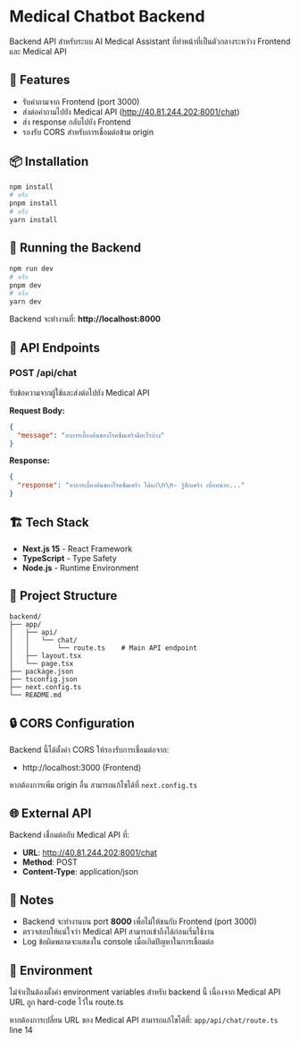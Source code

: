 # Medical Chatbot Backend

Backend API สำหรับระบบ AI Medical Assistant ที่ทำหน้าที่เป็นตัวกลางระหว่าง Frontend และ Medical API

## 🚀 Features

- รับคำถามจาก Frontend (port 3000)
- ส่งต่อคำถามไปยัง Medical API (http://40.81.244.202:8001/chat)
- ส่ง response กลับไปยัง Frontend
- รองรับ CORS สำหรับการเชื่อมต่อข้าม origin

## 📦 Installation

```bash
npm install
# หรือ
pnpm install
# หรือ
yarn install
```

## 🏃 Running the Backend

```bash
npm run dev
# หรือ
pnpm dev
# หรือ
yarn dev
```

Backend จะทำงานที่: **http://localhost:8000**

## 🔌 API Endpoints

### POST /api/chat

รับข้อความจากผู้ใช้และส่งต่อไปยัง Medical API

**Request Body:**
```json
{
  "message": "อาการเบื้องต้นของโรคซึมเศร้ามีอะไรบ้าง"
}
```

**Response:**
```json
{
  "response": "อาการเบื้องต้นของโรคซึมเศร้า ได้แก่\n\n- รู้สึกเศร้า เบื่อหน่าย..."
}
```

## 🏗️ Tech Stack

- **Next.js 15** - React Framework
- **TypeScript** - Type Safety
- **Node.js** - Runtime Environment

## 📁 Project Structure

```
backend/
├── app/
│   ├── api/
│   │   └── chat/
│   │       └── route.ts    # Main API endpoint
│   ├── layout.tsx
│   └── page.tsx
├── package.json
├── tsconfig.json
├── next.config.ts
└── README.md
```

## 🔒 CORS Configuration

Backend นี้ได้ตั้งค่า CORS ให้รองรับการเชื่อมต่อจาก:
- http://localhost:3000 (Frontend)

หากต้องการเพิ่ม origin อื่น สามารถแก้ไขได้ที่ `next.config.ts`

## 🌐 External API

Backend เชื่อมต่อกับ Medical API ที่:
- **URL**: http://40.81.244.202:8001/chat
- **Method**: POST
- **Content-Type**: application/json

## 📝 Notes

- Backend จะทำงานบน port **8000** เพื่อไม่ให้ชนกับ Frontend (port 3000)
- ตรวจสอบให้แน่ใจว่า Medical API สามารถเข้าถึงได้ก่อนเริ่มใช้งาน
- Log ข้อผิดพลาดจะแสดงใน console เมื่อเกิดปัญหาในการเชื่อมต่อ

## 🔧 Environment

ไม่จำเป็นต้องตั้งค่า environment variables สำหรับ backend นี้ เนื่องจาก Medical API URL ถูก hard-code ไว้ใน route.ts

หากต้องการเปลี่ยน URL ของ Medical API สามารถแก้ไขได้ที่:
`app/api/chat/route.ts` line 14
